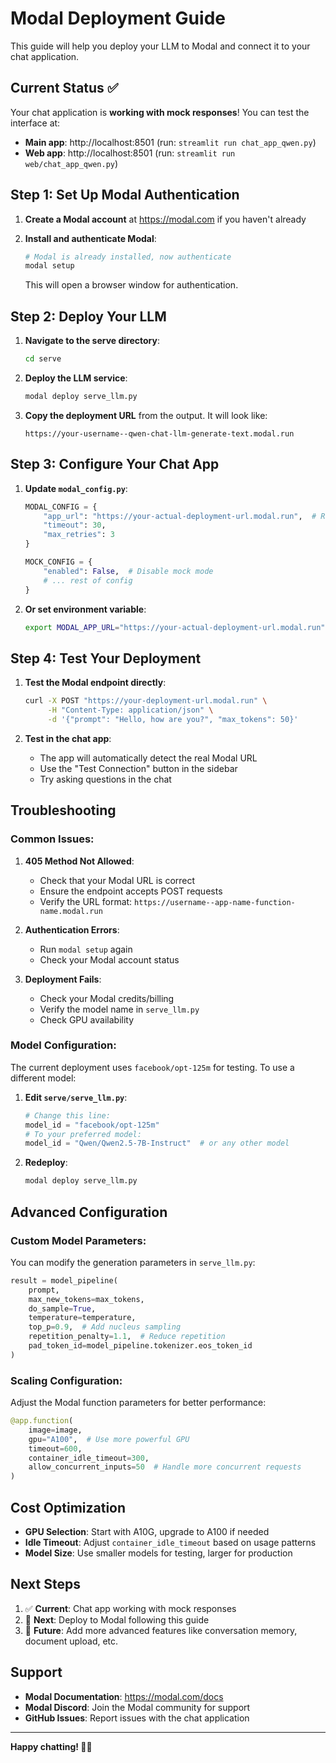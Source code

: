 # Modal Deployment Guide

This guide will help you deploy your LLM to Modal and connect it to your chat application.

## Current Status ✅

Your chat application is **working with mock responses**! You can test the interface at:
- **Main app**: http://localhost:8501 (run: `streamlit run chat_app_qwen.py`)
- **Web app**: http://localhost:8501 (run: `streamlit run web/chat_app_qwen.py`)

## Step 1: Set Up Modal Authentication

1. **Create a Modal account** at https://modal.com if you haven't already

2. **Install and authenticate Modal**:
   ```bash
   # Modal is already installed, now authenticate
   modal setup
   ```
   This will open a browser window for authentication.

## Step 2: Deploy Your LLM

1. **Navigate to the serve directory**:
   ```bash
   cd serve
   ```

2. **Deploy the LLM service**:
   ```bash
   modal deploy serve_llm.py
   ```

3. **Copy the deployment URL** from the output. It will look like:
   ```
   https://your-username--qwen-chat-llm-generate-text.modal.run
   ```

## Step 3: Configure Your Chat App

1. **Update `modal_config.py`**:
   ```python
   MODAL_CONFIG = {
       "app_url": "https://your-actual-deployment-url.modal.run",  # Replace with your URL
       "timeout": 30,
       "max_retries": 3
   }
   
   MOCK_CONFIG = {
       "enabled": False,  # Disable mock mode
       # ... rest of config
   }
   ```

2. **Or set environment variable**:
   ```bash
   export MODAL_APP_URL="https://your-actual-deployment-url.modal.run"
   ```

## Step 4: Test Your Deployment

1. **Test the Modal endpoint directly**:
   ```bash
   curl -X POST "https://your-deployment-url.modal.run" \
        -H "Content-Type: application/json" \
        -d '{"prompt": "Hello, how are you?", "max_tokens": 50}'
   ```

2. **Test in the chat app**:
   - The app will automatically detect the real Modal URL
   - Use the "Test Connection" button in the sidebar
   - Try asking questions in the chat

## Troubleshooting

### Common Issues:

1. **405 Method Not Allowed**:
   - Check that your Modal URL is correct
   - Ensure the endpoint accepts POST requests
   - Verify the URL format: `https://username--app-name-function-name.modal.run`

2. **Authentication Errors**:
   - Run `modal setup` again
   - Check your Modal account status

3. **Deployment Fails**:
   - Check your Modal credits/billing
   - Verify the model name in `serve_llm.py`
   - Check GPU availability

### Model Configuration:

The current deployment uses `facebook/opt-125m` for testing. To use a different model:

1. **Edit `serve/serve_llm.py`**:
   ```python
   # Change this line:
   model_id = "facebook/opt-125m"
   # To your preferred model:
   model_id = "Qwen/Qwen2.5-7B-Instruct"  # or any other model
   ```

2. **Redeploy**:
   ```bash
   modal deploy serve_llm.py
   ```

## Advanced Configuration

### Custom Model Parameters:

You can modify the generation parameters in `serve_llm.py`:

```python
result = model_pipeline(
    prompt, 
    max_new_tokens=max_tokens, 
    do_sample=True, 
    temperature=temperature,
    top_p=0.9,  # Add nucleus sampling
    repetition_penalty=1.1,  # Reduce repetition
    pad_token_id=model_pipeline.tokenizer.eos_token_id
)
```

### Scaling Configuration:

Adjust the Modal function parameters for better performance:

```python
@app.function(
    image=image, 
    gpu="A100",  # Use more powerful GPU
    timeout=600,
    container_idle_timeout=300,
    allow_concurrent_inputs=50  # Handle more concurrent requests
)
```

## Cost Optimization

- **GPU Selection**: Start with A10G, upgrade to A100 if needed
- **Idle Timeout**: Adjust `container_idle_timeout` based on usage patterns
- **Model Size**: Use smaller models for testing, larger for production

## Next Steps

1. ✅ **Current**: Chat app working with mock responses
2. 🔄 **Next**: Deploy to Modal following this guide
3. 🚀 **Future**: Add more advanced features like conversation memory, document upload, etc.

## Support

- **Modal Documentation**: https://modal.com/docs
- **Modal Discord**: Join the Modal community for support
- **GitHub Issues**: Report issues with the chat application

---

**Happy chatting! 🤖💬** 